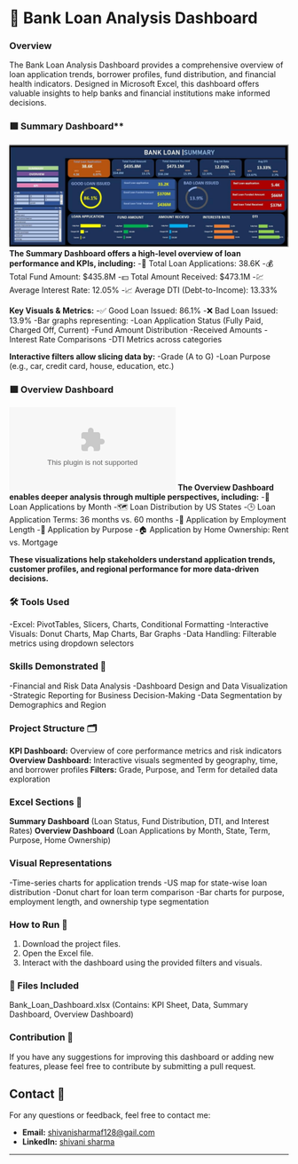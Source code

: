 # 🏦 Bank Loan Analysis Dashboard
### Overview
The Bank Loan Analysis Dashboard provides a comprehensive overview of loan application trends, borrower profiles, fund distribution, and financial health indicators. Designed in Microsoft Excel, this dashboard offers valuable insights to help banks and financial institutions make informed decisions.

### 🟩 Summary Dashboard**
![Bank Loan Summary](https://github.com/ShivanisharmaF128/Bank_Loan_insights_using_Excell/blob/main/bank%20loan%20summary.jfif)
**The Summary Dashboard offers a high-level overview of loan performance and KPIs, including:**
-📌 Total Loan Applications: 38.6K
-💰 Total Fund Amount: $435.8M
-💵 Total Amount Received: $473.1M
-💹 Average Interest Rate: 12.05%
-📈 Average DTI (Debt-to-Income): 13.33%

**Key Visuals & Metrics:**
-✅ Good Loan Issued: 86.1%
-❌ Bad Loan Issued: 13.9%
-Bar graphs representing:
-Loan Application Status (Fully Paid, Charged Off, Current)
-Fund Amount Distribution
-Received Amounts
-Interest Rate Comparisons
-DTI Metrics across categories

**Interactive filters allow slicing data by:**
-Grade (A to G)
-Loan Purpose (e.g., car, credit card, house, education, etc.)

### 🟪 Overview Dashboard
![Bank Loan Overview](https://github.com/ShivanisharmaF128/Bank_Loan_insights_using_Excell/blob/main/bank%20loan%20data.xlsx)
**The Overview Dashboard enables deeper analysis through multiple perspectives, including:**
-📅 Loan Applications by Month
-🗺️ Loan Distribution by US States
-🕒 Loan Application Terms: 36 months vs. 60 months
-👷 Application by Employment Length
-🎯 Application by Purpose
-🏠 Application by Home Ownership: Rent vs. Mortgage

**These visualizations help stakeholders understand application trends, customer profiles, and regional performance for more data-driven decisions.**

### 🛠 Tools Used
-Excel: PivotTables, Slicers, Charts, Conditional Formatting
-Interactive Visuals: Donut Charts, Map Charts, Bar Graphs
-Data Handling: Filterable metrics using dropdown selectors
  
### Skills Demonstrated 🧩
-Financial and Risk Data Analysis
-Dashboard Design and Data Visualization
-Strategic Reporting for Business Decision-Making
-Data Segmentation by Demographics and Region

### Project Structure 🗂️
**KPI Dashboard:** Overview of core performance metrics and risk indicators
**Overview Dashboard:** Interactive visuals segmented by geography, time, and borrower profiles
**Filters:** Grade, Purpose, and Term for detailed data exploration

### Excel Sections 📌
**Summary Dashboard** (Loan Status, Fund Distribution, DTI, and Interest Rates)
**Overview Dashboard** (Loan Applications by Month, State, Term, Purpose, Home Ownership)

### Visual Representations
-Time-series charts for application trends
-US map for state-wise loan distribution
-Donut chart for loan term comparison
-Bar charts for purpose, employment length, and ownership type segmentation

### How to Run 🚀
1. Download the project files.
2. Open the Excel file.
3. Interact with the dashboard using the provided filters and visuals.

### 📁 Files Included
Bank_Loan_Dashboard.xlsx
(Contains: KPI Sheet, Data, Summary Dashboard, Overview Dashboard)

### Contribution 🤝
If you have any suggestions for improving this dashboard or adding new features, please feel free to contribute by submitting a pull request.


## Contact 📧
For any questions or feedback, feel free to contact me:

- **Email:** shivanisharmaf128@gail.com 
- **LinkedIn:** [shivani sharma ](https://www.linkedin.com/in/shivani-sharma-8b6047301?utm_source=share&utm_campaign=share_via&utm_content=profile&utm_medium=android_app)
---
